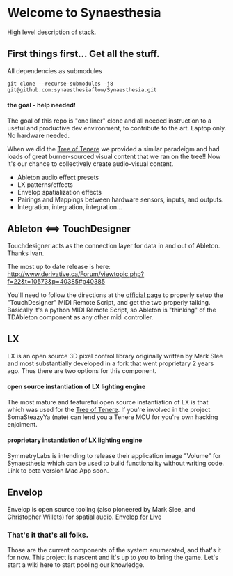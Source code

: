 # Welcome to Synaesthesia
High level description of stack.

## First things first... Get all the stuff.

All dependencies as submodules

    git clone --recurse-submodules -j8  git@github.com:synaesthesiaflow/Synaesthesia.git

#### the goal - help needed!
The goal of this repo is "one liner" clone and all needed instruction to a useful and productive dev environment, to contribute to the art.  Laptop only.  No hardware needed.

When we did the [Tree of Tenere](https://github.com/treeoftenere/tenere) we provided a similar paradeigm and had loads of great burner-sourced visual content that we ran on the tree!!  Now it's our chance to collectively create audio-visual content.

+ Ableton audio effect presets
+ LX patterns/effects
+ Envelop spatialization effects
+ Pairings and Mappings between hardware sensors, inputs, and outputs.
+ Integration, integration, integration...


## Ableton <==> TouchDesigner
Touchdesigner acts as the connection layer for data in and out of Ableton.  Thanks Ivan.

The most up to date release is here:
http://www.derivative.ca/Forum/viewtopic.php?f=22&t=10573&p=40385#p40385

You'll need to follow the directions at the [official page](https://docs.derivative.ca/TDAbleton) to properly setup the "TouchDesigner" MIDI Remote Script, and get the two properly talking.  Basically it's a python MIDI Remote Script, so Ableton is "thinking" of the TDAbleton component as any other midi controller.

## LX
LX is an open source 3D pixel control library originally written by Mark Slee and most substantially developed in a fork that went proprietary 2 years ago.  Thus there are two options for this component.

#### open source instantiation of LX lighting engine
The most mature and featureful open source instantiation of LX is that which was used for the [Tree of Tenere](https://github.com/treeoftenere/Tenere).  If you're involved in the project SomaSteazyYa (nate) can lend you a Tenere MCU for you're own hacking enjoiment.

#### proprietary instantiation of LX lighting engine
SymmetryLabs is intending to release their application image "Volume" for Synaesthesia which can be used to build functionality without writing code.  Link to beta version Mac App soon.

## Envelop
Envelop is open source tooling (also pioneered by Mark Slee, and Christopher Willets) for spatial audio.
[Envelop for Live](https://github.com/EnvelopSound/EnvelopForLive)



### That's it that's all folks.
Those are the current components of the system enumerated, and that's it for now.
This project is nascent and it's up to *you* to bring the game.
Let's start a wiki here to start pooling our knowledge.

